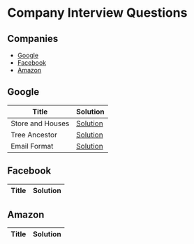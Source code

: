 # Company Interview Questions

## Companies

* [Google](https://github.com/zirui-wang/LeetCode/tree/master/Company#google)
* [Facebook](https://github.com/zirui-wang/LeetCode/tree/master/Company#facebook)
* [Amazon](https://github.com/zirui-wang/LeetCode/tree/master/Company#amazon)

## Google

|Title|Solution|
|-----|--------|
|Store and Houses|[Solution](./Stores_and_Houses.java)|
|Tree Ancestor|[Solution](./Tree_Ancestor.java)|
|Email Format|[Solution](./Email_Format.java)|

## Facebook

|Title|Solution|
|-----|--------|

## Amazon

|Title|Solution|
|-----|--------|